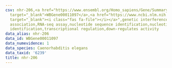 ```yaml
---
csv: nhr-206,<a href="https://www.ensembl.org/Homo_sapiens/Gene/Summary?db=core;g=WBGene00011097"
  target="_blank">WBGene00011097</a>,<a href="https://www.ncbi.nlm.nih.gov/pubmed/27496166"
  target="_blank"><i class="fas fa-file"></i></a>",genetic interference,functional
  association,RNA-seq assay,nucleotide sequence identification,nucleotide sequence
  identification,transcriptional regulation,down-regulates activity
data_alias: nhr-206
data_id: WBGene00011097
data_numevidence: 1
data_species: Caenorhabditis elegans
data_taxid: '6239'
title: nhr-206
---
```

